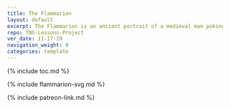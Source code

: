```yaml
---
title: The Flammarion
layout: default
excerpt: The Flammarion is an ancient portrait of a medieval man poking his head into the ether ...
repo: TNS-Lessons-Project
ver_date: 11-17-19
navigation_weight: 9
categories: template
---
```


{% include toc.md %}

{% include flammarion-svg.md %}

{% include patreon-link.md %}
